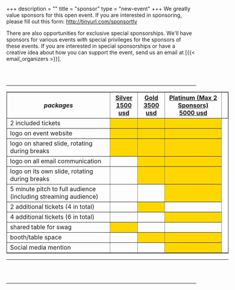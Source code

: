 +++
description = ""
title = "sponsor"
type = "new-event"
+++
We greatly value sponsors for this open event. If you are interested in sponsoring, please fill out this form: 
http://tinyurl.com/sponsortlv 

There are also opportunities for exclusive special sponsorships. We'll have sponsors for various events with special privileges for the sponsors of these events. If you are interested in special sponsorships or have a creative idea about how you can support the event, send us an email at [{{< email_organizers >}}]</a>.

<br>
<br>
<hr/>


<div style="width:590px">
<table border=1 cellspacing=1>
  <tr>
    <th><i>packages</i></th>
    <th><center><b><u>Silver<br />1500 usd</u></center></b></th>
    <th><center><b><u>Gold<br />3500 usd</u></center></b></th>
    <th><center><b><u>Platinum (Max 2 Sponsors)<br />5000 usd</u></center></b></th>
    <th></th>
  </tr>
<tr><td>2 included tickets</td><td bgcolor="gold">&nbsp;</td><td bgcolor="gold">&nbsp;</td><td bgcolor="gold">&nbsp;</td></tr>
<tr><td>logo on event website</td><td bgcolor="gold">&nbsp;</td><td bgcolor="gold">&nbsp;</td><td bgcolor="gold">&nbsp;</td></tr>
<tr><td>logo on shared slide, rotating during breaks</td><td bgcolor="gold">&nbsp;</td><td bgcolor="gold">&nbsp;</td><td bgcolor="gold">&nbsp;</td></tr>
<tr><td>logo on all email communication</td><td>&nbsp;</td><td bgcolor="gold">&nbsp;</td><td bgcolor="gold">&nbsp;</td></tr>
<tr><td>logo on its own slide, rotating during breaks</td><td>&nbsp;</td><td bgcolor="gold">&nbsp;</td><td bgcolor="gold">&nbsp;</td></tr>
<tr><td>5 minute pitch to full audience (including streaming audience)</td><td>&nbsp;</td><td>&nbsp;</td><td bgcolor="gold">&nbsp;</td></tr></tr>
<tr><td>2 additional tickets (4 in total)</td><td>&nbsp;</td><td bgcolor="gold">&nbsp;</td><td>&nbsp;</td></tr>
<tr><td>4 additional tickets (6 in total)</td><td>&nbsp;</td><td>&nbsp;</td><td bgcolor="gold">&nbsp;</td></tr>
<tr><td>shared table for swag</td><td bgcolor="gold">&nbsp;</td><td>&nbsp;</td><td>&nbsp;</td></tr>
<tr><td>booth/table space</td><td>&nbsp;</td><td bgcolor="gold">&nbsp;</td><td bgcolor="gold">&nbsp;</td>
<tr><td>Social media mention</td><td>&nbsp;</td><td>&nbsp;</td><td bgcolor="gold">&nbsp;</td></tr>
</tr>
</table>
<hr/>
<br/>
<br/>
</div>
<hr/>